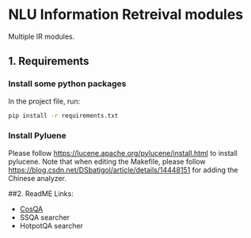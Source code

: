 # NLU Information Retreival modules
Multiple IR modules.

## 1. Requirements
### Install some python packages
In the project file, run:
```bash
pip install -r requirements.txt
```
### Install Pyluene
Please follow https://lucene.apache.org/pylucene/install.html to install pylucene.
Note that when editing the Makefile, please follow https://blog.csdn.net/DSbatigol/article/details/14448151 for adding the Chinese analyzer.

##2. ReadME Links:
- [CosQA](nlu_IR/lucene_search)
- SSQA searcher
- HotpotQA searcher